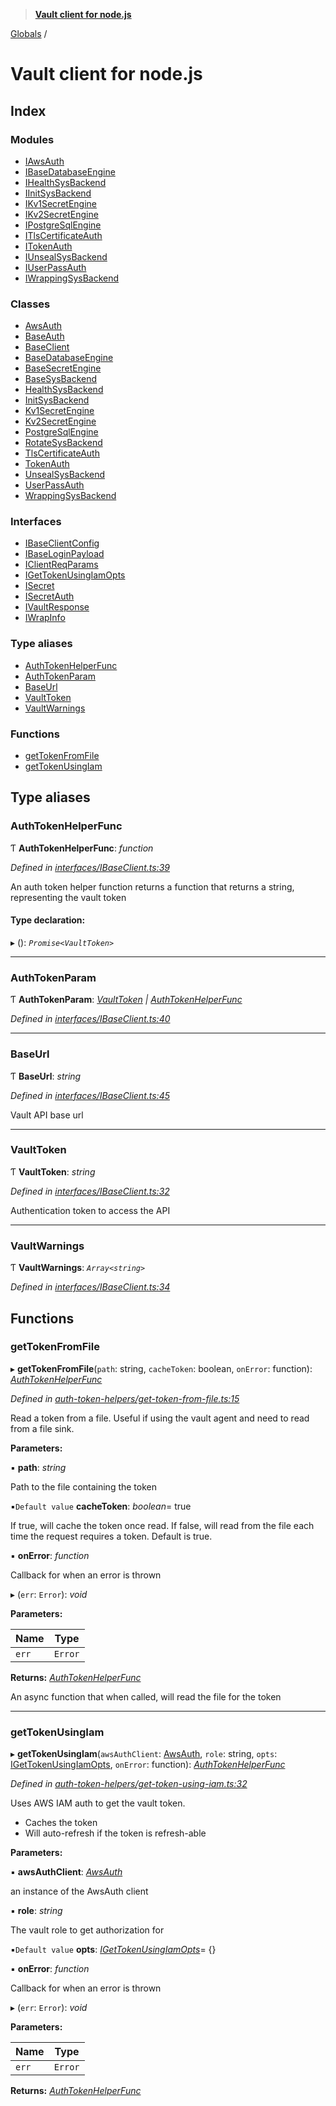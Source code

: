 > **[Vault client for node.js](README.md)**

[Globals](globals.md) /

# Vault client for node.js

## Index

### Modules

* [IAwsAuth](modules/iawsauth.md)
* [IBaseDatabaseEngine](modules/ibasedatabaseengine.md)
* [IHealthSysBackend](modules/ihealthsysbackend.md)
* [IInitSysBackend](modules/iinitsysbackend.md)
* [IKv1SecretEngine](modules/ikv1secretengine.md)
* [IKv2SecretEngine](modules/ikv2secretengine.md)
* [IPostgreSqlEngine](modules/ipostgresqlengine.md)
* [ITlsCertificateAuth](modules/itlscertificateauth.md)
* [ITokenAuth](modules/itokenauth.md)
* [IUnsealSysBackend](modules/iunsealsysbackend.md)
* [IUserPassAuth](modules/iuserpassauth.md)
* [IWrappingSysBackend](modules/iwrappingsysbackend.md)

### Classes

* [AwsAuth](classes/awsauth.md)
* [BaseAuth](classes/baseauth.md)
* [BaseClient](classes/baseclient.md)
* [BaseDatabaseEngine](classes/basedatabaseengine.md)
* [BaseSecretEngine](classes/basesecretengine.md)
* [BaseSysBackend](classes/basesysbackend.md)
* [HealthSysBackend](classes/healthsysbackend.md)
* [InitSysBackend](classes/initsysbackend.md)
* [Kv1SecretEngine](classes/kv1secretengine.md)
* [Kv2SecretEngine](classes/kv2secretengine.md)
* [PostgreSqlEngine](classes/postgresqlengine.md)
* [RotateSysBackend](classes/rotatesysbackend.md)
* [TlsCertificateAuth](classes/tlscertificateauth.md)
* [TokenAuth](classes/tokenauth.md)
* [UnsealSysBackend](classes/unsealsysbackend.md)
* [UserPassAuth](classes/userpassauth.md)
* [WrappingSysBackend](classes/wrappingsysbackend.md)

### Interfaces

* [IBaseClientConfig](interfaces/ibaseclientconfig.md)
* [IBaseLoginPayload](interfaces/ibaseloginpayload.md)
* [IClientReqParams](interfaces/iclientreqparams.md)
* [IGetTokenUsingIamOpts](interfaces/igettokenusingiamopts.md)
* [ISecret](interfaces/isecret.md)
* [ISecretAuth](interfaces/isecretauth.md)
* [IVaultResponse](interfaces/ivaultresponse.md)
* [IWrapInfo](interfaces/iwrapinfo.md)

### Type aliases

* [AuthTokenHelperFunc](globals.md#authtokenhelperfunc)
* [AuthTokenParam](globals.md#authtokenparam)
* [BaseUrl](globals.md#baseurl)
* [VaultToken](globals.md#vaulttoken)
* [VaultWarnings](globals.md#vaultwarnings)

### Functions

* [getTokenFromFile](globals.md#gettokenfromfile)
* [getTokenUsingIam](globals.md#gettokenusingiam)

## Type aliases

###  AuthTokenHelperFunc

Ƭ **AuthTokenHelperFunc**: *function*

*Defined in [interfaces/IBaseClient.ts:39](https://github.com/theogravity/vault-tacular/blob/07227c0/src/interfaces/IBaseClient.ts#L39)*

An auth token helper function returns a function that returns a string, representing the vault token

#### Type declaration:

▸ (): *`Promise<VaultToken>`*

___

###  AuthTokenParam

Ƭ **AuthTokenParam**: *[VaultToken](globals.md#vaulttoken) | [AuthTokenHelperFunc](globals.md#authtokenhelperfunc)*

*Defined in [interfaces/IBaseClient.ts:40](https://github.com/theogravity/vault-tacular/blob/07227c0/src/interfaces/IBaseClient.ts#L40)*

___

###  BaseUrl

Ƭ **BaseUrl**: *string*

*Defined in [interfaces/IBaseClient.ts:45](https://github.com/theogravity/vault-tacular/blob/07227c0/src/interfaces/IBaseClient.ts#L45)*

Vault API base url

___

###  VaultToken

Ƭ **VaultToken**: *string*

*Defined in [interfaces/IBaseClient.ts:32](https://github.com/theogravity/vault-tacular/blob/07227c0/src/interfaces/IBaseClient.ts#L32)*

Authentication token to access the API

___

###  VaultWarnings

Ƭ **VaultWarnings**: *`Array<string>`*

*Defined in [interfaces/IBaseClient.ts:34](https://github.com/theogravity/vault-tacular/blob/07227c0/src/interfaces/IBaseClient.ts#L34)*

## Functions

###  getTokenFromFile

▸ **getTokenFromFile**(`path`: string, `cacheToken`: boolean, `onError`: function): *[AuthTokenHelperFunc](globals.md#authtokenhelperfunc)*

*Defined in [auth-token-helpers/get-token-from-file.ts:15](https://github.com/theogravity/vault-tacular/blob/07227c0/src/auth-token-helpers/get-token-from-file.ts#L15)*

Read a token from a file. Useful if using the vault agent and need to read from a file sink.

**Parameters:**

▪ **path**: *string*

Path to the file containing the token

▪`Default value`  **cacheToken**: *boolean*= true

If true, will cache the token once read. If false, will read from the file each time
the request requires a token. Default is true.

▪ **onError**: *function*

Callback for when an error is thrown

▸ (`err`: `Error`): *void*

**Parameters:**

Name | Type |
------ | ------ |
`err` | `Error` |

**Returns:** *[AuthTokenHelperFunc](globals.md#authtokenhelperfunc)*

An async function that when called, will read the file for the token

___

###  getTokenUsingIam

▸ **getTokenUsingIam**(`awsAuthClient`: [AwsAuth](classes/awsauth.md), `role`: string, `opts`: [IGetTokenUsingIamOpts](interfaces/igettokenusingiamopts.md), `onError`: function): *[AuthTokenHelperFunc](globals.md#authtokenhelperfunc)*

*Defined in [auth-token-helpers/get-token-using-iam.ts:32](https://github.com/theogravity/vault-tacular/blob/07227c0/src/auth-token-helpers/get-token-using-iam.ts#L32)*

Uses AWS IAM auth to get the vault token.
- Caches the token
- Will auto-refresh if the token is refresh-able

**Parameters:**

▪ **awsAuthClient**: *[AwsAuth](classes/awsauth.md)*

an instance of the AwsAuth client

▪ **role**: *string*

The vault role to get authorization for

▪`Default value`  **opts**: *[IGetTokenUsingIamOpts](interfaces/igettokenusingiamopts.md)*=  {}

▪ **onError**: *function*

Callback for when an error is thrown

▸ (`err`: `Error`): *void*

**Parameters:**

Name | Type |
------ | ------ |
`err` | `Error` |

**Returns:** *[AuthTokenHelperFunc](globals.md#authtokenhelperfunc)*